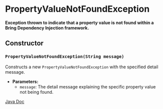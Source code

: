 # PropertyValueNotFoundException

**Exception thrown to indicate that a property value is not found within a Bring Dependency Injection framework.**

## Constructor

### `PropertyValueNotFoundException(String message)`

Constructs a new `PropertyValueNotFoundException` with the specified detail message.

- **Parameters:**
    - `message`: The detail message explaining the specific property value not being found.

[Java Doc](https://BlyznytsiaOrg.github.io/bring-core-javadoc/com/bobocode/bring/core/exception/PropertyValueNotFoundException.html)